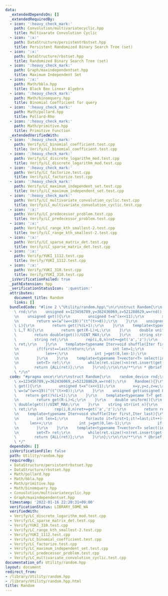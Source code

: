 ```yaml
---
data:
  _extendedDependsOn: []
  _extendedRequiredBy:
  - icon: ':heavy_check_mark:'
    path: Convolution/multivariatecyclic.hpp
    title: Multivarate Convolution Cyclic
  - icon: ':x:'
    path: DataStructure/persistentrbstset.hpp
    title: Persistent Randomized Binary Search Tree (set)
  - icon: ':x:'
    path: DataStructure/rbstset.hpp
    title: Randomized Binary Search Tree (set)
  - icon: ':heavy_check_mark:'
    path: Graph/maxindependentset.hpp
    title: Maximum Independent Set
  - icon: ':x:'
    path: Math/bbla.hpp
    title: Black Box Linear Algebra
  - icon: ':heavy_check_mark:'
    path: Math/binomquery.hpp
    title: Binomial Coefficient for query
  - icon: ':heavy_check_mark:'
    path: Math/pollard.hpp
    title: Pollard-Rho
  - icon: ':heavy_check_mark:'
    path: Math/primitive.hpp
    title: Primitive Function
  _extendedVerifiedWith:
  - icon: ':heavy_check_mark:'
    path: Verify/LC_binomial_coefficient.test.cpp
    title: Verify/LC_binomial_coefficient.test.cpp
  - icon: ':heavy_check_mark:'
    path: Verify/LC_discrete_logarithm_mod.test.cpp
    title: Verify/LC_discrete_logarithm_mod.test.cpp
  - icon: ':heavy_check_mark:'
    path: Verify/LC_factorize.test.cpp
    title: Verify/LC_factorize.test.cpp
  - icon: ':heavy_check_mark:'
    path: Verify/LC_maximum_independent_set.test.cpp
    title: Verify/LC_maximum_independent_set.test.cpp
  - icon: ':heavy_check_mark:'
    path: Verify/LC_multivariate_convolution_cyclic.test.cpp
    title: Verify/LC_multivariate_convolution_cyclic.test.cpp
  - icon: ':x:'
    path: Verify/LC_predecessor_problem.test.cpp
    title: Verify/LC_predecessor_problem.test.cpp
  - icon: ':x:'
    path: Verify/LC_range_kth_smallest-2.test.cpp
    title: Verify/LC_range_kth_smallest-2.test.cpp
  - icon: ':x:'
    path: Verify/LC_sparse_matrix_det.test.cpp
    title: Verify/LC_sparse_matrix_det.test.cpp
  - icon: ':x:'
    path: Verify/YUKI_1112.test.cpp
    title: Verify/YUKI_1112.test.cpp
  - icon: ':x:'
    path: Verify/YUKI_310.test.cpp
    title: Verify/YUKI_310.test.cpp
  _isVerificationFailed: true
  _pathExtension: hpp
  _verificationStatusIcon: ':question:'
  attributes:
    document_title: Random
    links: []
  bundledCode: "#line 2 \"Utility/random.hpp\"\n\r\nstruct Random{\r\n    random_device\
    \ rnd;\r\n    unsigned x=123456789,y=362436069,z=521288629,w=rnd();\r\n    Random(){}\r\
    \n    unsigned get(){\r\n        unsigned t=x^(x<<11);\r\n        x=y,y=z,z=w;\r\
    \n        return w=(w^(w<<19))^(t^(t>>8));\r\n    }\r\n    unsigned get(unsigned\
    \ L){\r\n        return get()%(L+1);\r\n    }\r\n    template<typename T>T get(T\
    \ L,T R){\r\n        return get(R-L)+L;\r\n    }\r\n    double uniform(){\r\n\
    \        return double(get())/UINT_MAX;\r\n    }\r\n    string str(int n){\r\n\
    \        string ret;\r\n        rep(i,0,n)ret+=get('a','z');\r\n        return\
    \ ret;\r\n    }\r\n    template<typename Iter>void shuffle(Iter first,Iter last){\r\
    \n        if(first==last)return;\r\n        int len=1;\r\n        for(auto it=first+1;it!=last;it++){\r\
    \n            len++;\r\n            int j=get(0,len-1);\r\n            if(j!=len-1)iter_swap(it,first+j);\r\
    \n        }\r\n    }\r\n    template<typename T>vector<T> select(int n,T L,T R){\r\
    \n        set<T> ret;\r\n        while(ret.size()<n)ret.insert(get(L,R));\r\n\
    \        return {ALL(ret)};\r\n    }\r\n};\r\n\r\n/**\r\n * @brief Random\r\n\
    \ */\n"
  code: "#pragma once\r\n\r\nstruct Random{\r\n    random_device rnd;\r\n    unsigned\
    \ x=123456789,y=362436069,z=521288629,w=rnd();\r\n    Random(){}\r\n    unsigned\
    \ get(){\r\n        unsigned t=x^(x<<11);\r\n        x=y,y=z,z=w;\r\n        return\
    \ w=(w^(w<<19))^(t^(t>>8));\r\n    }\r\n    unsigned get(unsigned L){\r\n    \
    \    return get()%(L+1);\r\n    }\r\n    template<typename T>T get(T L,T R){\r\
    \n        return get(R-L)+L;\r\n    }\r\n    double uniform(){\r\n        return\
    \ double(get())/UINT_MAX;\r\n    }\r\n    string str(int n){\r\n        string\
    \ ret;\r\n        rep(i,0,n)ret+=get('a','z');\r\n        return ret;\r\n    }\r\
    \n    template<typename Iter>void shuffle(Iter first,Iter last){\r\n        if(first==last)return;\r\
    \n        int len=1;\r\n        for(auto it=first+1;it!=last;it++){\r\n      \
    \      len++;\r\n            int j=get(0,len-1);\r\n            if(j!=len-1)iter_swap(it,first+j);\r\
    \n        }\r\n    }\r\n    template<typename T>vector<T> select(int n,T L,T R){\r\
    \n        set<T> ret;\r\n        while(ret.size()<n)ret.insert(get(L,R));\r\n\
    \        return {ALL(ret)};\r\n    }\r\n};\r\n\r\n/**\r\n * @brief Random\r\n\
    \ */"
  dependsOn: []
  isVerificationFile: false
  path: Utility/random.hpp
  requiredBy:
  - DataStructure/persistentrbstset.hpp
  - DataStructure/rbstset.hpp
  - Math/pollard.hpp
  - Math/bbla.hpp
  - Math/primitive.hpp
  - Math/binomquery.hpp
  - Convolution/multivariatecyclic.hpp
  - Graph/maxindependentset.hpp
  timestamp: '2022-01-16 22:20:31+09:00'
  verificationStatus: LIBRARY_SOME_WA
  verifiedWith:
  - Verify/LC_discrete_logarithm_mod.test.cpp
  - Verify/LC_sparse_matrix_det.test.cpp
  - Verify/YUKI_310.test.cpp
  - Verify/LC_range_kth_smallest-2.test.cpp
  - Verify/YUKI_1112.test.cpp
  - Verify/LC_binomial_coefficient.test.cpp
  - Verify/LC_factorize.test.cpp
  - Verify/LC_maximum_independent_set.test.cpp
  - Verify/LC_predecessor_problem.test.cpp
  - Verify/LC_multivariate_convolution_cyclic.test.cpp
documentation_of: Utility/random.hpp
layout: document
redirect_from:
- /library/Utility/random.hpp
- /library/Utility/random.hpp.html
title: Random
---
```

